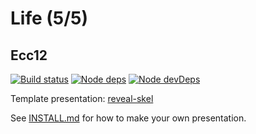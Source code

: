 # Life (5/5)
## Ecc12

[![Build status](https://travis-ci.org/sermons/life.svg)](https://travis-ci.org/sermons/life)
[![Node deps](https://david-dm.org/sermons/life.svg)](https://david-dm.org/sermons/life)
[![Node devDeps](https://david-dm.org/sermons/life/dev-status.svg)](https://david-dm.org/sermons/life?type=dev)

Template presentation: [reveal-skel](https://github.com/sermons/reveal-skel)

See [INSTALL.md](INSTALL.md)
for how to make your own presentation.
